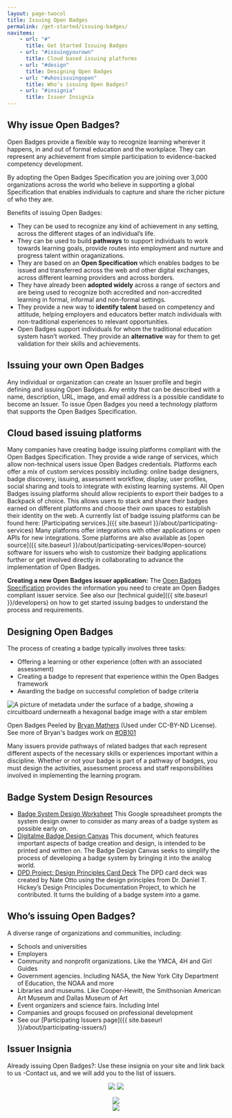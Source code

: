 ```yaml
---
layout: page-twocol
title: Issuing Open Badges
permalink: /get-started/issuing-badges/
navitems:
    - url: "#"
      title: Get Started Issuing Badges
    - url: "#issuingyourown"
      title: Cloud based issuing platforms
    - url: "#design"
      title: Designing Open Badges
    - url: "#whosissuingopen"
      title: Who’s issuing Open Badges? 
    - url: "#insignia"
      title: Issuer Insignia
---
```

<h2 class="title title-content" id="why-issue">Why issue Open Badges? </h2>
Open Badges provide a flexible way to recognize learning wherever it happens, in and out of formal education and the workplace. They can represent any achievement from simple participation to evidence-backed competency development.

By adopting the Open Badges Specification you are joining over 3,000 organizations across the world who believe in supporting a global Specification that enables individuals to capture and share the richer picture of who they are. 

Benefits of issuing Open Badges:

* They can be used to recognize any kind of achievement in any setting, across the different stages of an individual’s life.
* They can be used to build <strong>pathways</strong> to support individuals to work towards learning goals, provide routes into employment and nurture and progress talent within oraganizations. 
* They are based on an <strong>Open Specification</strong> which enables badges to be issued and transferred across the web and other digital exchanges, across different learning providers and across borders. 
* They have already been <strong>adopted widely</strong> across a range of sectors and are being used to recognize both accredited and non-accredited learning in formal, informal and non-formal settings.
* They provide a new way to <strong>identify talent</strong> based on competency and attitude, helping employers and educators better match individuals with non-traditional experiences to relevant opportunities.
* Open Badges support individuals for whom the traditional education system hasn’t worked. They provide an <strong>alternative</strong> way for them to get validation for their skills and achievements.

<h2 class="title title-content" id="design">Issuing your own Open Badges</h2>
Any individual or organization can create an Issuer profile and begin defining and issuing Open Badges. Any entity that can be described with a name, description, URL, image, and email address is a possible candidate to become an Issuer. To issue Open Badges you need a technology platform that supports the Open Badges Specification. 

<h2 class="title title-content" id="cloudbasedissuing">Cloud based issuing platforms</h2>
Many companies have creating badge issuing platforms compliant with the Open Badges Specification. They provide a wide range of services, which allow non-technical users issue Open Badges credentials. Platforms each offer a mix of custom services possibly including: online badge designers, badge discovery, issuing, assessment workflow, display, user profiles, social sharing and tools to integrate with existing learning systems. All Open Badges issuing platforms should allow recipients to export their badges to a Backpack of choice. This allows users to stack and share their badges earned on different platforms and choose their own spaces to establish their identity on the web. A currently list of badge issuing platforms can be found here: [Participating services.]({{ site.baseurl }}/about/participating-services) 
Many platforms offer integrations with other applications or open APIs for new integrations. Some platforms are also available as [open source]({{ site.baseurl }}/about/participating-services/#open-source) software for issuers who wish to customize their badging applications further or get involved directly in collaborating to advance the implementation of Open Badges.

<strong>Creating a new Open Badges issuer application:</strong> The [Open Badges Specification](https://openbadgespec.org/) provides the information you need to create an Open Badges compliant issuer service. See also our [technical guide]({{ site.baseurl }}/developers) on how to get started issuing badges to understand the process and requirements.  

<h2 class="title title-content" id="design">Designing Open Badges</h2>

The process of creating a badge typically involves three tasks:

* Offering a learning or other experience (often with an associated assessment)
* Creating a badge to represent that experience within the Open Badges framework
* Awarding the badge on successful completion of badge criteria

<div class="contentblock-x-imagecontainer">
  <img src="{{ site.baseurl}}/images/bryan-mathers-open-badges-peeled.png" alt="A picture of metadata under the surface of a badge, showing a circuitboard underneath a hexagonal badge image with a star emblem" />
  <p class="contentblock-x-imagecaption">Open Badges Peeled by <a href="https://twitter.com/BryanMMathers">Bryan Mathers</a> (Used under CC-BY-ND License). See more of Bryan's badges work on <a href="http://badges.thinkoutloudclub.com/">#OB101</a></p>
</div>

Many issuers provide pathways of related badges that each represent different aspects of the necessary skills or experiences important within a discipline. Whether or not your badge is part of a pathway of badges, you must design the activities, assessment process and staff responsibilities involved in implementing the learning program.

<h2 class="title title-content" id="badgesystemdesign">Badge System Design Resources</h2>

* [Badge System Design Worksheet](https://docs.google.com/spreadsheet/ccc?key=0AnUOR-0CBMsTdE1hWnJnYXlNdnktVUlhWWdjVzFVR0E&usp=drive_web#gid=0)
This Google spreadsheet prompts the system design owner to consider as many areas of a badge system as possible early on. 
* [Digitalme Badge Design Canvas](http://www.digitalme.co.uk/assets/pdf/DigitalMe-Badge-Design-Canvas.pdf)
This document, which features important aspects of badge creation and design, is intended to be printed and written on. The Badge Design Canvas seeks to simplify the process of developing a badge system by bringing it into the analog world.
* [DPD Project: Design Principles Card Deck](http://dpdproject.info/cards/)
The DPD card deck was created by Nate Otto using the design principles from Dr. Daniel T. Hickey’s Design Principles Documentation Project, to which he contributed. It turns the building of a badge system into a game.

<h2 class="title title-content" id="design">Who’s issuing Open Badges?</h2> 

A diverse range of organizations and communities, including:

* Schools and universities
* Employers
* Community and nonprofit organizations. Like the YMCA, 4H and Girl Guides
* Government agencies. Including NASA, the New York City Department of Education, the NOAA and more
* Libraries and museums. Like Cooper-Hewitt, the Smithsonian American Art Museum and Dallas Museum of Art
* Event organizers and science fairs. Including Intel
* Companies and groups focused on professional development
* See our [Participating Issuers page]({{ site.baseurl }}/about/participating-issuers/)

<h2 class="title title-content" id="insignia">Issuer Insignia</h2>
Already issuing Open Badges?: Use these insignia on your site and link back to us -Contact us, and we will add you to the list of issuers.

<p style="text-align: center;">
	<img src="{{ site.baseurl }}/images/issuer-insignia-ribbon1.png">
	<img src="{{ site.baseurl }}/images/issuer-insignia-ribbon2.png">
</p>

<p style="text-align: center;">
	<img src="{{ site.baseurl }}/images/issuer-insignia-banner1.png"><br />
	<img src="{{ site.baseurl }}/images/issuer-insignia-banner2.png">
</p>

